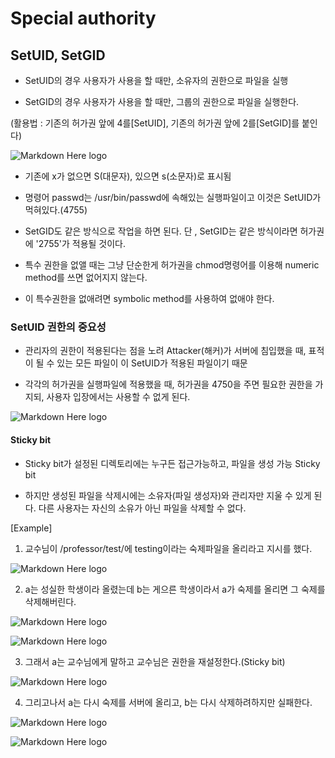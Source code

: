﻿# Special authority

## SetUID, SetGID

- SetUID의 경우 사용자가 사용을 할 때만, 소유자의 권한으로 파일을 실행

- SetGID의 경우 사용자가 사용을 할 때만, 그룹의 권한으로 파일을 실행한다.

(활용법 : 기존의 허가권 앞에 4를[SetUID], 기존의 허가권 앞에 2를[SetGID]를 붙인다)
 

![Markdown Here logo](http://cfile6.uf.tistory.com/image/2648A5415791F4A71E52FB)

- 기존에 x가 없으면 S(대문자), 있으면 s(소문자)로 표시됨

- 명령어 passwd는 /usr/bin/passwd에 속해있는 실행파일이고 이것은 SetUID가 먹혀있다.(4755) 

- SetGID도 같은 방식으로 작업을 하면 된다. 단 , SetGID는 같은 방식이라면 허가권에 '2755'가 적용될 것이다.

- 특수 권한을 없앨 때는 그냥 단순한게 허가권을 chmod명령어를 이용해 numeric method를 쓰면 없어지지 않는다.

- 이 특수권한을 없애려면 symbolic method를 사용하여 없애야 한다.

### SetUID 권한의 중요성

- 관리자의 권한이 적용된다는 점을 노려 Attacker(해커)가 서버에 침입했을 때, 표적이 될 수 있는 모든 파일이 이 SetUID가 적용된 파일이기 때문

- 각각의 허가권을 실행파일에 적용했을 때, 허가권을 4750을 주면 필요한 권한을 가지되, 사용자 입장에서는 사용할 수 없게 된다. 

![Markdown Here logo](http://cfile22.uf.tistory.com/image/2152404C5793BF0B144D0A)

#### Sticky bit
 
- Sticky bit가 설정된 디렉토리에는 누구든 접근가능하고, 파일을 생성 가능 Sticky bit

- 하지만 생성된 파일을 삭제시에는 소유자(파일 생성자)와 관리자만 지울 수 있게 된다. 다른 사용자는 자신의 소유가 아닌 파일을 삭제할 수 없다.

[Example]

1. 교수님이 /professor/test/에 testing이라는 숙제파일을 올리라고 지시를 했다.

![Markdown Here logo](http://cfile3.uf.tistory.com/image/237A03355793B443164CA4)

2. a는 성실한 학생이라 올렸는데 b는 게으른 학생이라서 a가 숙제를 올리면 그 숙제를 삭제해버린다.

![Markdown Here logo](http://cfile25.uf.tistory.com/image/2779E4355793B7411931D4)

![Markdown Here logo](http://cfile8.uf.tistory.com/image/27444E375793B75F101E43)

3. 그래서 a는 교수님에게 말하고 교수님은 권한을 재설정한다.(Sticky bit)

![Markdown Here logo](http://cfile6.uf.tistory.com/image/237688455793B87313E891)

4. 그리고나서 a는 다시 숙제를 서버에 올리고, b는 다시 삭제하려하지만 실패한다.

![Markdown Here logo](http://cfile22.uf.tistory.com/image/236F253F5793B9781A6C34)

![Markdown Here logo](http://cfile7.uf.tistory.com/image/21759D455793B998125C2D)
